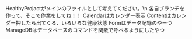 HealthyProjactがメインのファイルとして考えてください。\n
各自ブランチを作って、そこで作業をしてね！！
Calendarはカレンダー表示
Contentはカレンダー押したら出てくる、いろいろな健康状態
Formはデータ記録のやーつ
ManageDBはデータベースのコマンドを関数で呼べるようにしたやつ
